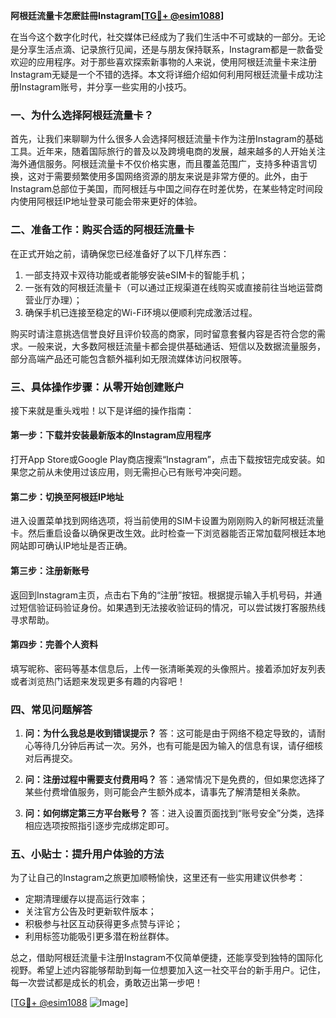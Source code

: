 **阿根廷流量卡怎麽註冊Instagram[[TG💪+ @esim1088](https://t.me/s/esim1088)]**

在当今这个数字化时代，社交媒体已经成为了我们生活中不可或缺的一部分。无论是分享生活点滴、记录旅行见闻，还是与朋友保持联系，Instagram都是一款备受欢迎的应用程序。对于那些喜欢探索新事物的人来说，使用阿根廷流量卡来注册Instagram无疑是一个不错的选择。本文将详细介绍如何利用阿根廷流量卡成功注册Instagram账号，并分享一些实用的小技巧。

### 一、为什么选择阿根廷流量卡？

首先，让我们来聊聊为什么很多人会选择阿根廷流量卡作为注册Instagram的基础工具。近年来，随着国际旅行的普及以及跨境电商的发展，越来越多的人开始关注海外通信服务。阿根廷流量卡不仅价格实惠，而且覆盖范围广，支持多种语言切换，这对于需要频繁使用多国网络资源的朋友来说是非常方便的。此外，由于Instagram总部位于美国，而阿根廷与中国之间存在时差优势，在某些特定时间段内使用阿根廷IP地址登录可能会带来更好的体验。

### 二、准备工作：购买合适的阿根廷流量卡

在正式开始之前，请确保您已经准备好了以下几样东西：
1. 一部支持双卡双待功能或者能够安装eSIM卡的智能手机；
2. 一张有效的阿根廷流量卡（可以通过正规渠道在线购买或直接前往当地运营商营业厅办理）；
3. 确保手机已连接至稳定的Wi-Fi环境以便顺利完成激活过程。

购买时请注意挑选信誉良好且评价较高的商家，同时留意套餐内容是否符合您的需求。一般来说，大多数阿根廷流量卡都会提供基础通话、短信以及数据流量服务，部分高端产品还可能包含额外福利如无限流媒体访问权限等。

### 三、具体操作步骤：从零开始创建账户

接下来就是重头戏啦！以下是详细的操作指南：

#### 第一步：下载并安装最新版本的Instagram应用程序
打开App Store或Google Play商店搜索“Instagram”，点击下载按钮完成安装。如果您之前从未使用过该应用，则无需担心已有账号冲突问题。

#### 第二步：切换至阿根廷IP地址
进入设置菜单找到网络选项，将当前使用的SIM卡设置为刚刚购入的新阿根廷流量卡。然后重启设备以确保更改生效。此时检查一下浏览器能否正常加载阿根廷本地网站即可确认IP地址是否正确。

#### 第三步：注册新账号
返回到Instagram主页，点击右下角的“注册”按钮。根据提示输入手机号码，并通过短信验证码验证身份。如果遇到无法接收验证码的情况，可以尝试拨打客服热线寻求帮助。

#### 第四步：完善个人资料
填写昵称、密码等基本信息后，上传一张清晰美观的头像照片。接着添加好友列表或者浏览热门话题来发现更多有趣的内容吧！

### 四、常见问题解答

1. **问：为什么我总是收到错误提示？**
   答：这可能是由于网络不稳定导致的，请耐心等待几分钟后再试一次。另外，也有可能是因为输入的信息有误，请仔细核对后再提交。

2. **问：注册过程中需要支付费用吗？**
   答：通常情况下是免费的，但如果您选择了某些付费增值服务，则可能会产生额外成本，请事先了解清楚相关条款。

3. **问：如何绑定第三方平台账号？**
   答：进入设置页面找到“账号安全”分类，选择相应选项按照指引逐步完成绑定即可。

### 五、小贴士：提升用户体验的方法

为了让自己的Instagram之旅更加顺畅愉快，这里还有一些实用建议供参考：
- 定期清理缓存以提高运行效率；
- 关注官方公告及时更新软件版本；
- 积极参与社区互动获得更多点赞与评论；
- 利用标签功能吸引更多潜在粉丝群体。

总之，借助阿根廷流量卡注册Instagram不仅简单便捷，还能享受到独特的国际化视野。希望上述内容能够帮助到每一位想要加入这一社交平台的新手用户。记住，每一次尝试都是成长的机会，勇敢迈出第一步吧！

[[TG💪+ @esim1088](https://t.me/s/esim1088) ![Image](https://i.postimg.cc/4NQfJmqS/Snipaste-2025-05-13-00-14-12.png)]